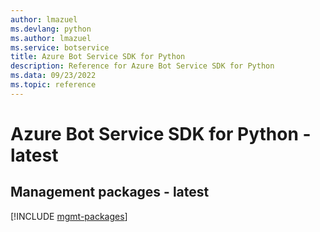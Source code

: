 ```yaml
---
author: lmazuel
ms.devlang: python
ms.author: lmazuel
ms.service: botservice
title: Azure Bot Service SDK for Python
description: Reference for Azure Bot Service SDK for Python
ms.data: 09/23/2022
ms.topic: reference
---
```

# Azure Bot Service SDK for Python - latest

## Management packages - latest
[!INCLUDE [mgmt-packages](bot-service-mgmt-index.md)]